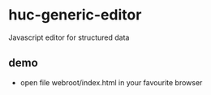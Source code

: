 # huc-generic-editor
Javascript editor for structured data

## demo
* open file webroot/index.html in your favourite browser 
